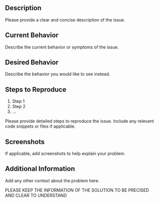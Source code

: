 ## Description
Please provide a clear and concise description of the issue.

## Current Behavior
Describe the current behavior or symptoms of the issue.

## Desired Behavior
Describe the behavior you would like to see instead.

## Steps to Reproduce
1. Step 1
2. Step 2
3. ...

Please provide detailed steps to reproduce the issue. Include any relevant code snippets or files if applicable.

## Screenshots
If applicable, add screenshots to help explain your problem.

## Additional Information
Add any other context about the problem here.


PLEASE KEEP THE INFORMATION OF THE SOLUTION TO BE PRECISED AND CLEAR TO UNDERSTAND 
